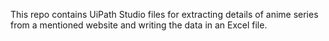 This repo contains UiPath Studio files for extracting details of anime series from a mentioned website and writing the data in an Excel file.
